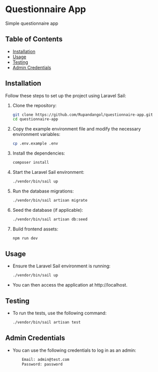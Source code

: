 # Questionnaire App

Simple questionnaire app

## Table of Contents

- [Installation](#installation)
- [Usage](#usage)
- [Testing](#testing)
- [Admin Credentials](#admin-credentials)

## Installation

Follow these steps to set up the project using Laravel Sail:

1. Clone the repository:

   ```bash
   git clone https://github.com/Rupandangol/questionnaire-app.git
   cd questionnaire-app
2. Copy the example environment file and modify the necessary       environment variables:
    ```bash
    cp .env.example .env
3. Install the dependencies:

    ```bash
    composer install
4. Start the Laravel Sail environment:
    ```bash
    ./vendor/bin/sail up
5. Run the database migrations:

    ```bash
    ./vendor/bin/sail artisan migrate
6. Seed the database (if applicable):

    ```bash
    ./vendor/bin/sail artisan db:seed
7. Build frontend assets:
    ```bash
    npm run dev
## Usage
- Ensure the Laravel Sail environment is running:
    ```bash
    ./vendor/bin/sail up

- You can then access the application at http://localhost.
## Testing
- To run the tests, use the following command:

    ```bash
    ./vendor/bin/sail artisan test  
## Admin Credentials
- You can use the following credentials to log in as an admin:

    ```bash
        Email: admin@test.com
        Password: password
